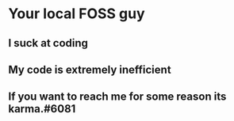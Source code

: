 # Your local FOSS guy
## I suck at coding
## My code is extremely inefficient
## If you want to reach me for some reason its karma.#6081

<!---
KarmaLikesAxolotls/KarmaLikesAxolotls is a ✨ special ✨ repository because its `README.md` (this file) appears on your GitHub profile.
You can click the Preview link to take a look at your changes.
--->
